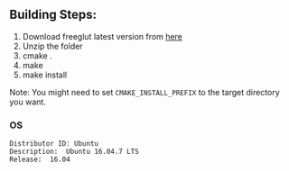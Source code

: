 ## Building Steps:

1. Download freeglut latest version from [here](http://freeglut.sourceforge.net/)
2. Unzip the folder
3. cmake .
4. make
5. make install

Note: You might need to set `CMAKE_INSTALL_PREFIX` to the target directory you want.

### OS
```
Distributor ID: Ubuntu
Description:  Ubuntu 16.04.7 LTS
Release:  16.04
```

